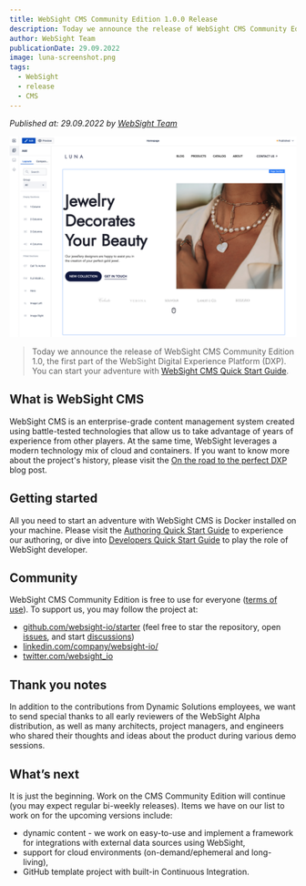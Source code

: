 ```yaml
---
title: WebSight CMS Community Edition 1.0.0 Release
description: Today we announce the release of WebSight CMS Community Edition 1.0, the first part of the WebSight Digital Experience Platform (DXP).
author: WebSight Team
publicationDate: 29.09.2022
image: luna-screenshot.png
tags:
  - WebSight
  - release
  - CMS
---
```


*Published at: 29.09.2022 by [WebSight Team](https://github.com/orgs/websight-io/people)*

![Luna screenshot](luna-screenshot.png "Luna screenshot")

> Today we announce the release of WebSight CMS Community Edition 1.0, the first part of the WebSight Digital Experience Platform (DXP). You can start your adventure with [WebSight CMS Quick Start Guide](/docs/quick-start/).

## What is WebSight CMS

WebSight CMS is an enterprise-grade content management system created using battle-tested technologies that allow us to take advantage of years of experience from other players. At the same time, WebSight leverages a modern technology mix of cloud and containers. If you want to know more about the project's history, please visit the [On the road to the perfect DXP](/blog/2022/on-the-road-to-the-perfect-dxp/) blog post.

## Getting started

All you need to start an adventure with WebSight CMS is Docker installed on your machine. Please visit the [Authoring Quick Start Guide](/docs/quick-start/) to experience our authoring, or dive into [Developers Quick Start Guide](/docs/developers/quick-start/) to play the role of WebSight developer.

## Community

WebSight CMS Community Edition is free to use for everyone ([terms of use](/terms-of-use/)). To support us, you may follow the project at:

* [github.com/websight-io/starter](https://github.com/websight-io/starter) (feel free to star the repository, open [issues](https://github.com/websight-io/starter/issues), and start [discussions](https://github.com/websight-io/starter/discussions))
* [linkedin.com/company/websight-io/](https://www.linkedin.com/company/websight-io/)
* [twitter.com/websight_io](https://twitter.com/websight_io)

## Thank you notes

In addition to the contributions from Dynamic Solutions employees, we want to send special thanks to all early reviewers of the WebSight Alpha distribution, as well as many architects, project managers, and engineers who shared their thoughts and ideas about the product during various demo sessions.

## What’s next

It is just the beginning. Work on the CMS Community Edition will continue (you may expect regular bi-weekly releases). Items we have on our list to work on for the upcoming versions include:

* dynamic content - we work on easy-to-use and implement a framework for integrations with external data sources using WebSight,
* support for cloud environments (on-demand/ephemeral and long-living),
* GitHub template project with built-in Continuous Integration.
